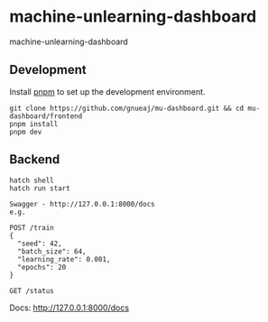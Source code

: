 # machine-unlearning-dashboard
machine-unlearning-dashboard

## Development

Install [pnpm](https://pnpm.io/installation) to set up the development environment.

```shell
git clone https://github.com/gnueaj/mu-dashboard.git && cd mu-dashboard/frontend
pnpm install
pnpm dev
```

## Backend
```shell
hatch shell
hatch run start

Swagger - http://127.0.0.1:8000/docs
e.g. 

POST /train
{
  "seed": 42,
  "batch_size": 64,
  "learning_rate": 0.001,
  "epochs": 20
}

GET /status
```
Docs: http://127.0.0.1:8000/docs